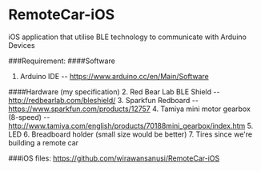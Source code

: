 # RemoteCar-iOS
iOS application that utilise BLE technology to communicate with Arduino Devices

###Requirement:
####Software
1. Arduino IDE -- https://www.arduino.cc/en/Main/Software

####Hardware (my specification)
2. Red Bear Lab BLE Shield -- http://redbearlab.com/bleshield/
3. Sparkfun Redboard -- https://www.sparkfun.com/products/12757
4. Tamiya mini motor gearbox (8-speed) -- http://www.tamiya.com/english/products/70188mini_gearbox/index.htm
5. LED
6. Breadboard holder (small size would be better)
7. Tires since we're building a remote car

###iOS files:
https://github.com/wirawansanusi/RemoteCar-iOS

